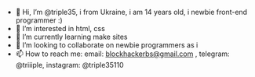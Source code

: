 - 👋 Hi, I’m @triple35, i from Ukraine, i am 14 years old, i newbie front-end programmer :)
- 👀 I’m interested in html, css
- 🌱 I’m currently learning make sites
- 💞️ I’m looking to collaborate on newbie programmers as i 
- 📫 How to reach me: email: blockhackerbs@gmail.com , telegram: @triiiple, instagram: @triple35110

<!---
triple35/triple35 is a ✨ special ✨ repository because its `README.md` (this file) appears on your GitHub profile.
You can click the Preview link to take a look at your changes.
--->
